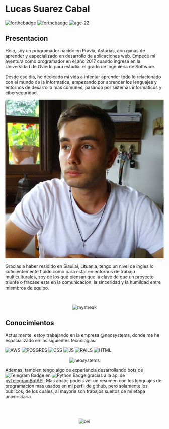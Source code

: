 # Lucas Suarez Cabal
[![forthebadge](https://forthebadge.com/images/badges/built-with-love.svg)](https://forthebadge.com) [![forthebadge](https://forthebadge.com/images/badges/made-with-markdown.svg)](https://forthebadge.com) ![age-22](https://user-images.githubusercontent.com/60581430/192290797-4c230be0-59ec-42bd-9a4e-a4677165c1cb.svg)

## Presentacion

Hola, soy un programador nacido en Pravia, Asturias, con ganas de aprender y especializado en desarrollo de aplicaciones web. Empecé mi aventura como programador en el año 2017 cuando ingresé en la Universidad de Oviedo para estudiar el grado de Ingeniería de Software.

Desde ese día, he dedicado mi vida a intentar aprender todo lo relacionado con el mundo de la informatica, empezando por aprender los lenguajes y entornos de desarrollo mas comunes, pasando por sistemas informaticos y ciberseguridad.

<p align="center">
  <img src="./images/me.jpg" alt="drawing" width="600"/>
</p>

Gracias a haber residido en Siauliai, Lituania, tengo un nivel de ingles lo suficientemente fluido como para estar en entornos de trabajo multiculturales, soy de los que piensan que la clave de que un proyecto triunfe o fracase esta en la comunicacion, la sinceridad y la humildad entre miembros de equipo.

<br/>

<p align="center">
  <img src="https://github-readme-streak-stats.herokuapp.com/?user=akaLukzKbal&theme=tokyonight" alt="mystreak"/>
<p/>

## Conocimientos

Actualmente, estoy trabajando en la empresa @neosystems, donde me he espacializado en las siguientes tecnologías:

![AWS](https://img.shields.io/badge/Amazon_AWS-FF9900?style=for-the-badge&logo=amazonaws&logoColor=white) ![POSGRES](https://img.shields.io/badge/PostgreSQL-316192?style=for-the-badge&logo=postgresql&logoColor=white) ![CSS](https://img.shields.io/badge/CSS3-1572B6?style=for-the-badge&logo=css3&logoColor=white) ![JS](https://img.shields.io/badge/JavaScript-323330?style=for-the-badge&logo=javascript&logoColor=F7DF1E) ![RAILS](https://img.shields.io/badge/Ruby_on_Rails-CC0000?style=for-the-badge&logo=ruby-on-rails&logoColor=white) ![HTML](https://img.shields.io/badge/HTML5-E34F26?style=for-the-badge&logo=html5&logoColor=white)

<p align="center">
  <img src=https://aqiveo.com/wp-content/uploads/2021/10/Neodoc_Logo.png" alt="neosystems" width="400"/>
</p>

Ademas, tambien tengo algo de experiencia desarrollando bots de ![Telegram Badge](https://img.shields.io/badge/Telegram-26A5E4?logo=telegram&logoColor=fff&style=flat-square) en ![Python Badge](https://img.shields.io/badge/Python-3776AB?logo=python&logoColor=fff&style=flat-square) gracias a la api de [pyTelegramBotAPI](https://github.com/eternnoir/pyTelegramBotAPI). Mas abajo, podeis ver un resumen con los lenguajes de programacion mas usados en mi perfil de github, pero solamente los publicos, de los cuales, al mayoria son trabajos sueltos de mi etapa universitaria

<br/>

<br/>

<p align="center">
  <img src="https://github-readme-stats.vercel.app/api/top-langs?username=akaLukzKbal&show_icons=true&locale=es&layout=compact&theme=chartreuse-dark" alt="ovi" />
</p>

<br/>
